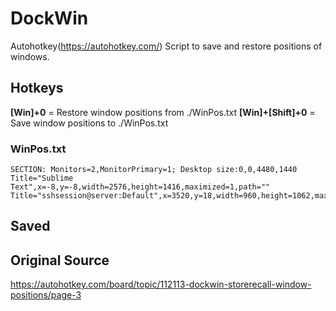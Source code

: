 # DockWin
Autohotkey(https://autohotkey.com/) Script to save and restore positions of windows.

## Hotkeys

**[Win]+0** = Restore window positions from ./WinPos.txt
**[Win]+[Shift]+0** = Save window positions to ./WinPos.txt

### WinPos.txt

```
SECTION: Monitors=2,MonitorPrimary=1; Desktop size:0,0,4480,1440
Title="Sublime Text",x=-8,y=-8,width=2576,height=1416,maximized=1,path=""
Title="sshsession@server:Default",x=3520,y=18,width=960,height=1062,maximized=0,path=""
```

## Saved

## Original Source
https://autohotkey.com/board/topic/112113-dockwin-storerecall-window-positions/page-3
